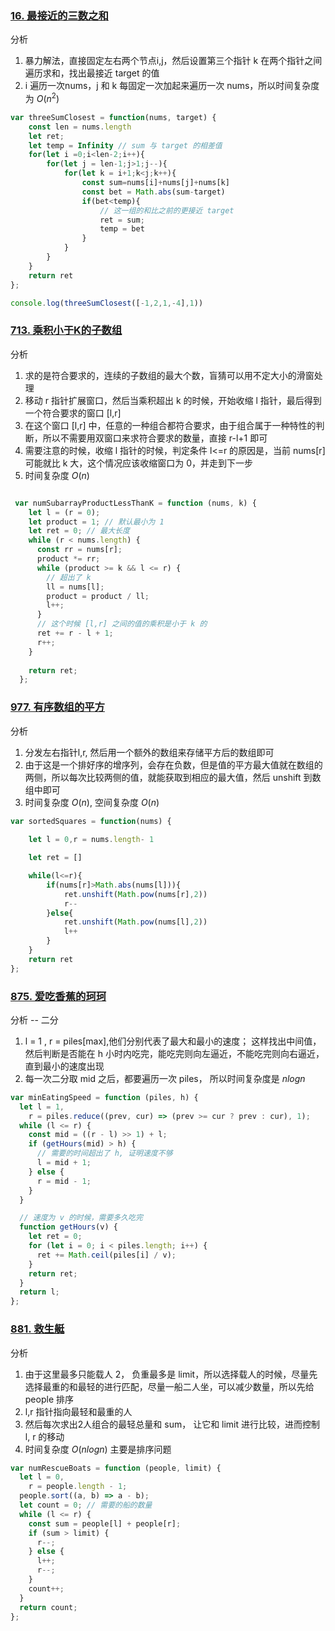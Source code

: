 
### [16. 最接近的三数之和](https://leetcode-cn.com/problems/3sum-closest/)
分析
1. 暴力解法，直接固定左右两个节点i,j，然后设置第三个指针 k 在两个指针之间遍历求和，找出最接近 target 的值
2. i 遍历一次nums，j 和 k 每固定一次加起来遍历一次 nums，所以时间复杂度为 ${O(n^2)}$
```javascript
var threeSumClosest = function(nums, target) {
    const len = nums.length 
    let ret;
    let temp = Infinity // sum 与 target 的相差值
    for(let i =0;i<len-2;i++){
        for(let j = len-1;j>1;j--){
            for(let k = i+1;k<j;k++){
                const sum=nums[i]+nums[j]+nums[k]
                const bet = Math.abs(sum-target) 
                if(bet<temp){
                    // 这一组的和比之前的更接近 target 
                    ret = sum;
                    temp = bet
                }
            }
        }
    }
    return ret
}; 

console.log(threeSumClosest([-1,2,1,-4],1))
```

### [713. 乘积小于K的子数组](https://leetcode-cn.com/problems/subarray-product-less-than-k/solution/yi-dong-chuang-kou-by-jzsq_lyx-viee/)
分析
1. 求的是符合要求的，连续的子数组的最大个数，盲猜可以用不定大小的滑窗处理
2. 移动 r 指针扩展窗口，然后当乘积超出 k 的时候，开始收缩 l 指针，最后得到一个符合要求的窗口 [l,r]
3. 在这个窗口 [l,r] 中，任意的一种组合都符合要求，由于组合属于一种特性的判断，所以不需要用双窗口来求符合要求的数量，直接 r-l+1 即可
4. 需要注意的时候，收缩 l 指针的时候，判定条件 l<=r 的原因是，当前 nums[r] 可能就比 k 大，这个情况应该收缩窗口为 0，并走到下一步
5. 时间复杂度 ${O(n)}$
```javascript

 var numSubarrayProductLessThanK = function (nums, k) {
    let l = (r = 0);
    let product = 1; // 默认最小为 1
    let ret = 0; // 最大长度
    while (r < nums.length) {
      const rr = nums[r];
      product *= rr;
      while (product >= k && l <= r) {
        // 超出了 k
        ll = nums[l];
        product = product / ll;
        l++;
      }
      // 这个时候 [l,r] 之间的值的乘积是小于 k 的
      ret += r - l + 1;
      r++;
    }
  
    return ret;
  };
```


### [977. 有序数组的平方](https://leetcode-cn.com/problems/squares-of-a-sorted-array/solution/shuang-zhi-zhen-bao-li-jie-fa-by-jzsq_ly-puzb/)

分析
1. 分发左右指针l,r, 然后用一个额外的数组来存储平方后的数组即可
2. 由于这是一个排好序的增序列，会存在负数，但是值的平方最大值就在数组的两侧，所以每次比较两侧的值，就能获取到相应的最大值，然后 unshift 到数组中即可
3. 时间复杂度 ${O(n)}$, 空间复杂度 ${O(n)}$
```javascript
var sortedSquares = function(nums) {
    
    let l = 0,r = nums.length- 1

    let ret = []

    while(l<=r){
        if(nums[r]>Math.abs(nums[l])){
            ret.unshift(Math.pow(nums[r],2))
            r--
        }else{
            ret.unshift(Math.pow(nums[l],2))
            l++
        }
    }
    return ret
};

```


### [875. 爱吃香蕉的珂珂](https://leetcode-cn.com/problems/koko-eating-bananas/solution/er-fen-shuang-zhi-zhen-by-jzsq_lyx-l0qa/)

分析 -- 二分
1. l = 1 , r = piles[max],他们分别代表了最大和最小的速度； 这样找出中间值，然后判断是否能在 h 小时内吃完，能吃完则向左逼近，不能吃完则向右逼近，直到最小的速度出现
2. 每一次二分取 mid 之后，都要遍历一次 piles， 所以时间复杂度是 ${nlogn}$
```javascript
var minEatingSpeed = function (piles, h) {
  let l = 1,
    r = piles.reduce((prev, cur) => (prev >= cur ? prev : cur), 1);
  while (l <= r) {
    const mid = ((r - l) >> 1) + l;
    if (getHours(mid) > h) {
      // 需要的时间超出了 h, 证明速度不够
      l = mid + 1;
    } else {
      r = mid - 1;
    }
  }

  // 速度为 v 的时候，需要多久吃完
  function getHours(v) {
    let ret = 0;
    for (let i = 0; i < piles.length; i++) {
      ret += Math.ceil(piles[i] / v);
    }
    return ret;
  }
  return l;
};

```


### [881. 救生艇](https://leetcode-cn.com/problems/boats-to-save-people/solution/shuang-zhi-zhen-by-jzsq_lyx-0jl8/)
分析
1. 由于这里最多只能载人 2， 负重最多是 limit，所以选择载人的时候，尽量先选择最重的和最轻的进行匹配，尽量一船二人坐，可以减少数量，所以先给 people 排序
2. l,r 指针指向最轻和最重的人
3. 然后每次求出2人组合的最轻总量和 sum， 让它和 limit 进行比较，进而控制 l, r 的移动
4. 时间复杂度 ${O(nlogn)}$ 主要是排序问题

```javascript
var numRescueBoats = function (people, limit) {
  let l = 0,
    r = people.length - 1;
  people.sort((a, b) => a - b);
  let count = 0; // 需要的船的数量
  while (l <= r) {
    const sum = people[l] + people[r];
    if (sum > limit) {
      r--;
    } else {
      l++;
      r--;
    }
    count++;
  }
  return count;
};

```